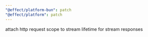 ```yaml
---
"@effect/platform-bun": patch
"@effect/platform": patch
---
```


attach http request scope to stream lifetime for stream responses
